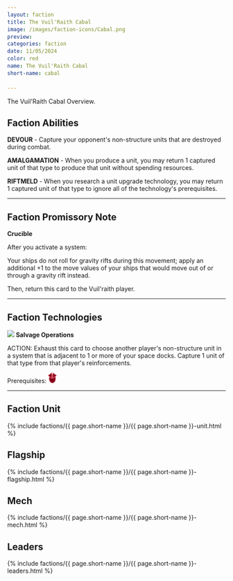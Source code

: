 ```yaml
---
layout: faction
title: The Vuil'Raith Cabal
image: /images/faction-icons/Cabal.png
preview: 
categories: faction
date: 11/05/2024
color: red
name: The Vuil'Raith Cabal
short-name: cabal

---
```


The Vuil'Raith Cabal Overview.

## Faction Abilities
**DEVOUR** - Capture your opponent's non-structure units that are destroyed during combat.

**AMALGAMATION** - When you produce a unit, you may return 1 captured unit of that type to produce that unit without spending resources.

**RIFTMELD** - When you research a unit upgrade technology, you may return 1 captured unit of that type to ignore all of the technology's prerequisites.

___

## Faction Promissory Note
**Crucible** 

After you activate a system:

Your ships do not roll for gravity rifts during this movement; apply an additional +1 to the move values of your ships that would move out of or through a gravity rift instead.

Then, return this card to the Vuil'raith player.

___

## Faction Technologies
![](/images/tech-icon/warfare.png.png) **Salvage Operations**

ACTION: Exhaust this card to choose another player's non-structure unit in a system that is adjacent to 1 or more of your space docks. Capture 1 unit of that type from that player's reinforcements.

Prerequisites: ![](/images/tech-icon/warfare.png)

___

## Faction Unit

 {% include factions/{{ page.short-name }}/{{ page.short-name }}-unit.html %}

## Flagship

 {% include factions/{{ page.short-name }}/{{ page.short-name }}-flagship.html %}

## Mech

 {% include factions/{{ page.short-name }}/{{ page.short-name }}-mech.html %}

## Leaders

 {% include factions/{{ page.short-name }}/{{ page.short-name }}-leaders.html %}